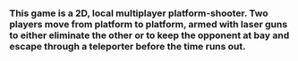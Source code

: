 ### This game is a 2D, local multiplayer platform-shooter. Two players move from platform to platform, armed with laser guns to either eliminate the other or to keep the opponent at bay and escape through a teleporter before the time runs out.
